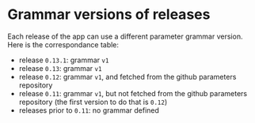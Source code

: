 Grammar versions of releases
============================

Each release of the app can use a different parameter grammar version. Here is the correspondance table:

* release `0.13.1`: grammar `v1`
* release `0.13`: grammar `v1`
* release `0.12`: grammar `v1`, and fetched from the github parameters repository
* release `0.11`: grammar `v1`, but not fetched from the github parameters repository (the first version to do that is `0.12`)
* releases prior to `0.11`: no grammar defined

